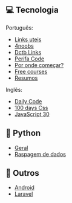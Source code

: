 ## 💻 Tecnologia
Português:

- [Links uteis](https://github.com/OfficialMarinho/Links-uteis)
- [4noobs](https://github.com/he4rt/4noobs)
- [Dctb Links](https://github.com/diogocezar/dctb-links)
- [Perifa Code](https://github.com/perifacode/conteudo-gratuito)
- [Por onde começar?](https://github.com/leticiadasilva/por-onde-comecar)
- [Free courses](https://github.com/alinebastos/free-courses)
- [Resumos](https://github.com/levxyca/studynotes)
  

Inglês:

- [Daily Code](https://github.com/luanribeiros/daily-code)
- [100 days Css](https://100dayscss.com) 
- [JavaScript 30](https://javascript30.com)

## 🐍 Python
- [Geral](https://github.com/pug-ma/materiais_estudo)
- [Raspagem de dados](https://github.com/DwarfThief/Raspagem-de-dados-para-iniciantes)

## 🎣 Outros
- [Android](https://github.com/androiddevbr/materiais-de-estudo)
- [Laravel](https://github.com/lemesdaniel/laravel-links)
